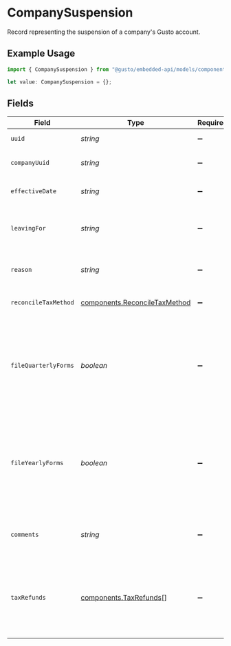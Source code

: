 # CompanySuspension

Record representing the suspension of a company's Gusto account.

## Example Usage

```typescript
import { CompanySuspension } from "@gusto/embedded-api/models/components/companysuspension.js";

let value: CompanySuspension = {};
```

## Fields

| Field                                                                                                                                                                              | Type                                                                                                                                                                               | Required                                                                                                                                                                           | Description                                                                                                                                                                        |
| ---------------------------------------------------------------------------------------------------------------------------------------------------------------------------------- | ---------------------------------------------------------------------------------------------------------------------------------------------------------------------------------- | ---------------------------------------------------------------------------------------------------------------------------------------------------------------------------------- | ---------------------------------------------------------------------------------------------------------------------------------------------------------------------------------- |
| `uuid`                                                                                                                                                                             | *string*                                                                                                                                                                           | :heavy_minus_sign:                                                                                                                                                                 | Unique identifier for this suspension.                                                                                                                                             |
| `companyUuid`                                                                                                                                                                      | *string*                                                                                                                                                                           | :heavy_minus_sign:                                                                                                                                                                 | Unique identifier for the company which is suspended.                                                                                                                              |
| `effectiveDate`                                                                                                                                                                    | *string*                                                                                                                                                                           | :heavy_minus_sign:                                                                                                                                                                 | Date that the suspension took effect.                                                                                                                                              |
| `leavingFor`                                                                                                                                                                       | *string*                                                                                                                                                                           | :heavy_minus_sign:                                                                                                                                                                 | Which competitor the company is joining instead. Only required if `reason` is `'switching_provider'`.                                                                              |
| `reason`                                                                                                                                                                           | *string*                                                                                                                                                                           | :heavy_minus_sign:                                                                                                                                                                 | Explanation for why the company's account was suspended.                                                                                                                           |
| `reconcileTaxMethod`                                                                                                                                                               | [components.ReconcileTaxMethod](../../models/components/reconciletaxmethod.md)                                                                                                     | :heavy_minus_sign:                                                                                                                                                                 | How Gusto will handle taxes already collected.                                                                                                                                     |
| `fileQuarterlyForms`                                                                                                                                                               | *boolean*                                                                                                                                                                          | :heavy_minus_sign:                                                                                                                                                                 | Should Gusto file quarterly tax forms on behalf of the company? The correct answer can depend on why the company is suspending their account, and how taxes are being reconciled.<br/> |
| `fileYearlyForms`                                                                                                                                                                  | *boolean*                                                                                                                                                                          | :heavy_minus_sign:                                                                                                                                                                 | Should Gusto file yearly tax forms on behalf of the company? The correct answer can depend on why the company is suspending their account, and how taxes are being reconciled.<br/> |
| `comments`                                                                                                                                                                         | *string*                                                                                                                                                                           | :heavy_minus_sign:                                                                                                                                                                 | User-supplied comments describing why they are suspending their account.                                                                                                           |
| `taxRefunds`                                                                                                                                                                       | [components.TaxRefunds](../../models/components/taxrefunds.md)[]                                                                                                                   | :heavy_minus_sign:                                                                                                                                                                 | Describes the taxes which are refundable to the company for this suspension. These may be refunded or paid by Gusto depending on the value in `reconcile_tax_method`.<br/>         |